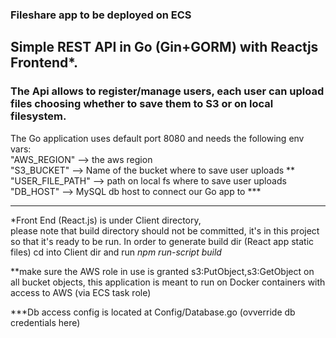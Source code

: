 ### Fileshare app to be deployed on ECS

## Simple REST API in Go (Gin+GORM) with Reactjs Frontend*.

### The Api allows to register/manage users, each user can upload files choosing whether to save them to S3 or on local filesystem.

The Go application uses default port 8080 and needs the following env vars:  
"AWS_REGION"   --> the aws region  
"S3_BUCKET"    --> Name of the bucket where to save user uploads **   
"USER_FILE_PATH"  --> path on local fs where to save user uploads  
"DB_HOST" --> MySQL db host to connect our Go app to ***  

---
*Front End (React.js) is under Client directory,  
please note that build directory should not be committed, it's in this project so that it's ready to be run.
In order to generate build dir (React app static files) cd into Client dir and run *npm run-script build* 

**make sure the AWS role in use is granted s3:PutObject,s3:GetObject on all bucket objects,
this application is meant to run on Docker containers with access to AWS (via ECS task role)

***Db access config is located at Config/Database.go (ovverride db credentials here)
